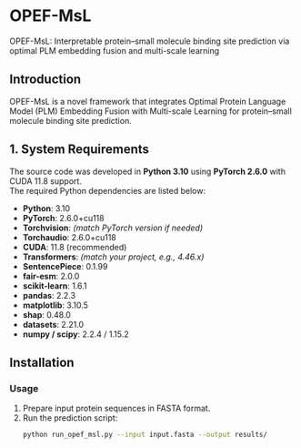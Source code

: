 # OPEF-MsL
OPEF-MsL: Interpretable protein–small molecule binding site prediction via optimal PLM embedding fusion and multi-scale learning
## Introduction
OPEF-MsL is a novel framework that integrates Optimal Protein Language Model (PLM) Embedding Fusion with Multi-scale Learning for protein–small molecule binding site prediction.
## 1. System Requirements

The source code was developed in **Python 3.10** using **PyTorch 2.6.0** with CUDA 11.8 support.  
The required Python dependencies are listed below:

- **Python**: 3.10
- **PyTorch**: 2.6.0+cu118
- **Torchvision**: *(match PyTorch version if needed)*
- **Torchaudio**: 2.6.0+cu118
- **CUDA**: 11.8 (recommended)
- **Transformers**: *(match your project, e.g., 4.46.x)*
- **SentencePiece**: 0.1.99
- **fair-esm**: 2.0.0
- **scikit-learn**: 1.6.1
- **pandas**: 2.2.3
- **matplotlib**: 3.10.5
- **shap**: 0.48.0
- **datasets**: 2.21.0
- **numpy / scipy**: 2.2.4 / 1.15.2

## Installation
### Usage
1. Prepare input protein sequences in FASTA format.
2. Run the prediction script:
   ```bash
   python run_opef_msl.py --input input.fasta --output results/
